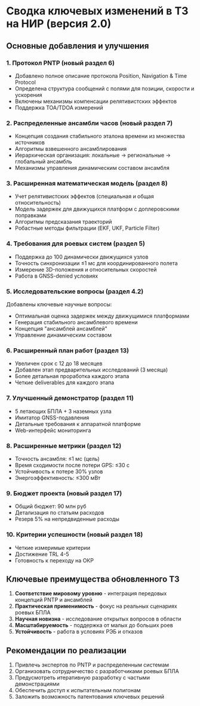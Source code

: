 # Сводка ключевых изменений в ТЗ на НИР (версия 2.0)

## Основные добавления и улучшения

### 1. Протокол PNTP (новый раздел 6)
- Добавлено полное описание протокола Position, Navigation & Time Protocol
- Определена структура сообщений с полями для позиции, скорости и ускорения
- Включены механизмы компенсации релятивистских эффектов
- Поддержка TOA/TDOA измерений

### 2. Распределенные ансамбли часов (новый раздел 7)
- Концепция создания стабильного эталона времени из множества источников
- Алгоритмы взвешенного ансамблирования
- Иерархическая организация: локальные → региональные → глобальный ансамбль
- Механизмы управления динамическим составом ансамбля

### 3. Расширенная математическая модель (раздел 8)
- Учет релятивистских эффектов (специальная и общая относительность)
- Модель задержек для движущихся платформ с доплеровскими поправками
- Алгоритмы предсказания траекторий
- Робастные методы фильтрации (EKF, UKF, Particle Filter)

### 4. Требования для роевых систем (раздел 5)
- Поддержка до 100 динамически движущихся узлов
- Точность синхронизации ≤1 мс для координированного полета
- Измерение 3D-положения и относительных скоростей
- Работа в GNSS-denied условиях

### 5. Исследовательские вопросы (раздел 4.2)
Добавлены ключевые научные вопросы:
- Оптимальная оценка задержек между движущимися платформами
- Генерация стабильного ансамблевого времени
- Концепция "ансамблей ансамблей"
- Управление динамическим составом

### 6. Расширенный план работ (раздел 13)
- Увеличен срок с 12 до 18 месяцев
- Добавлен этап предварительных исследований (3 месяца)
- Более детальная проработка каждого этапа
- Четкие deliverables для каждого этапа

### 7. Улучшенный демонстратор (раздел 11)
- 5 летающих БПЛА + 3 наземных узла
- Имитатор GNSS-подавления
- Детальные требования к аппаратной платформе
- Web-интерфейс мониторинга

### 8. Расширенные метрики (раздел 12)
- Точность ансамбля: ≤1 мс (цель)
- Время сходимости после потери GPS: ≤30 с
- Устойчивость к потере 30% узлов
- Энергоэффективность: ≤300 мВт

### 9. Бюджет проекта (новый раздел 17)
- Общий бюджет: 90 млн руб
- Детализация по статьям расходов
- Резерв 5% на непредвиденные расходы

### 10. Критерии успешности (новый раздел 18)
- Четкие измеримые критерии
- Достижение TRL 4-5
- Готовность к переходу на ОКР

## Ключевые преимущества обновленного ТЗ

1. **Соответствие мировому уровню** - интеграция передовых концепций PNTP и ансамблей
2. **Практическая применимость** - фокус на реальных сценариях роевых БПЛА
3. **Научная новизна** - исследование открытых вопросов в области
4. **Масштабируемость** - поддержка от малых до больших роев
5. **Устойчивость** - работа в условиях РЭБ и отказов

## Рекомендации по реализации

1. Привлечь экспертов по PNTP и распределенным системам
2. Организовать сотрудничество с разработчиками роевых БПЛА
3. Предусмотреть итеративную разработку с частыми демонстрациями
4. Обеспечить доступ к испытательным полигонам
5. Заложить возможность патентования ключевых решений
